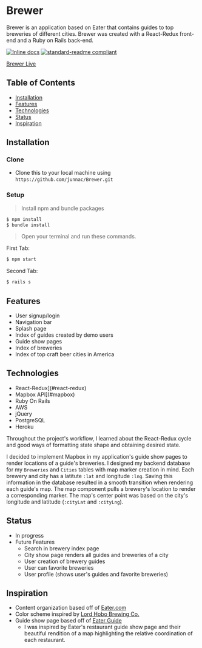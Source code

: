 # Brewer

Brewer is an application based on Eater that contains guides to top breweries of different cities. Brewer was created with a React-Redux front-end and a Ruby on Rails back-end.

[![Inline docs](http://inch-ci.org/github/junnac/brewer.svg?branch=master)](http://inch-ci.org/github/junnac/brewer)  [![standard-readme compliant](https://img.shields.io/badge/readme%20style-standard-brightgreen.svg?style=flat-square)](https://github.com/junnac/brewer) 

<a href="https://junnac-brewer.herokuapp.com/#/">Brewer Live</a>

## Table of Contents

* [Installation](#installation)
* [Features](#features)
* [Technologies](#technologies)
* [Status](#status)
* [Inspiration](#inspiration)

## <a name="Installation">Installation</a>
### Clone
* Clone this to your local machine using `https://github.com/junnac/Brewer.git`
### Setup
> Install npm and bundle packages
```sh
$ npm install
$ bundle install
```

> Open your terminal and run these commands.

First Tab:
```sh
$ npm start
```

Second Tab:
```sh
$ rails s
```

## <a name="features">Features</a>
* User signup/login
* Navigation bar
* Splash page
* Index of guides created by demo users
* Guide show pages
* Index of breweries
* Index of top craft beer cities in America

## <a name="technologies">Technologies</a>
* React-Redux](#react-redux)
* Mapbox API](#mapbox)
* Ruby On Rails
* AWS
* jQuery
* PostgreSQL
* Heroku

Throughout the project's workflow, I learned about the <a name="react-redux">React-Redux</a> cycle and good ways of formatting state shape and obtaining desired state.

I decided to implement <a name="mapbox">Mapbox</a> in my application's guide show pages to render locations of a guide's breweries. I designed my backend database for my `Breweries` and `Cities` tables with map marker creation in mind. Each brewery and city has a latitute `:lat` and longitude `:lng`.  Saving this information in the database resulted in a smooth transition when rendering each guide's map. The map component pulls a brewery's location to render a corresponding marker. The map's center point was based on the city's longitude and latitude (`:cityLat` and `:cityLng`).

## <a name="status">Status</a>
* In progress
* Future Features
  * Search in brewery index page
  * City show page renders all guides and breweries of a city
  * User creation of brewery guides
  * User can favorite breweries
  * User profile (shows user's guides and favorite breweries)

## <a name="inspiration">Inspiration</a>
* Content organization based off of <a href="https://www.eater.com/">Eater.com</a>
* Color scheme inspired by <a href="https://lordhobobrewing.com/">Lord Hobo Brewing Co.</a>
* Guide show page based off of <a href="https://www.eater.com/maps/best-sao-paulo-restaurants">Eater Guide</a>
  * I was inspired by Eater's restaurant guide show page and their beautiful rendition of a map highlighting the relative coordination of each restaurant.
